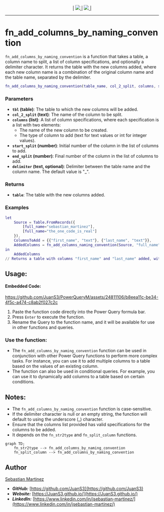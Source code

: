 <div align="center">
    |
    <a href="README_ES.md">
        <img src="https://img.shields.io/badge/DOCUMENTACIÓN-ESPAÑOL-orange"/>
    </a>
    |
    <a href="fn_add_columns_by_naming_convention.pqm">
        <img src="https://img.shields.io/badge/SOURCE CODE-POWER QUERY M-blue"/>
    </a>
    |
</div>
<hr>

# fn_add_columns_by_naming_convention

`fn_add_columns_by_naming_convention` is a function that takes a table, a column name to split, a list of column specifications, and optionally a delimiter character. It returns the table with the new columns added, where each new column name is a combination of the original column name and the table name, separated by the delimiter.

```m
fn_add_columns_by_naming_convention(table_name, col_2_split, columns, start_split, end_split, [delimiter])
```


### Parameters

- **`tbl` (table)**: The table to which the new columns will be added.
- **`col_2_split` (text)**: The name of the column to be split.
- **`columns` (list)**: A list of column specifications, where each specification is a list with two elements:
  - The name of the new column to be created.
  - The type of column to add (text for text values or int for integer values).
- **`start_split` (number)**: Initial number of the column in the list of columns to add.
- **`end_split` (number)**: Final number of the column in the list of columns to add.
- **`delimiter` (text, optional)**: Delimiter between the table name and the column name. The default value is "_".

### Returns

- **`table`**: The table with the new columns added.

### Examples
```m
let
    Source = Table.FromRecords({
        [full_name="sebastian_martinez"],
        [full_name="the_one_code_is_real"]
    }),
    ColumnsToAdd = {{"first_name", "text"}, {"last_name", "text"}},
    AddedColumns = fn_add_columns_naming_convention(Source, "full_name", ColumnsToAdd, 0, 2, "_")
in
    AddedColumns
// Returns a table with columns "first_name" and "last_name" added, with values extracted from "full_name"
```

## Usage:

#### Embedded Code:

https://github.com/JuanS3/PowerQueryM/assets/24811106/b8eea11c-be34-4f5c-a474-c8ab2f027c2c

1. Paste the function code directly into the Power Query formula bar.
2. Press `Enter` to execute the function.
3. Rename the Query to the function name, and it will be available for use in other functions and queries.

### Use the function:

- The `fn_add_columns_by_naming_convention` function can be used in conjunction with other Power Query functions to perform more complex tasks. For instance, you can use it to add multiple columns to a table based on the values of an existing column.
- The function can also be used in conditional queries. For example, you can use it to dynamically add columns to a table based on certain conditions.

## Notes:

- The `fn_add_columns_by_naming_convention` function is case-sensitive.
- If the delimiter character is null or an empty string, the function will default to using the underscore (_) character.
- Ensure that the columns list provided has valid specifications for the columns to be added.
- It depends on the `fn_str2type` and `fn_split_column` functions.

```mermaid
graph TD;
    fn_str2type --> fn_add_columns_by_naming_convention
    fn_split_column --> fn_add_columns_by_naming_convention
```


## Author
[Sebastian Martinez](https://JuanS3.github.io/)

  - ***GitHub:*** [https://github.com/JuanS3](https://github.com/JuanS3)
  - ***Website:*** [https://JuanS3.github.io/](https://JuanS3.github.io/)
  - ***LinkedIn:*** [https://www.linkedin.com/in/jsebastian-martinez/](https://www.linkedin.com/in/jsebastian-martinez/)

